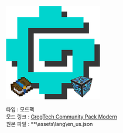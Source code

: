 <img src="638377968241398464.png" alt="GregTech Community Pack Modern">  

타입 : 모드팩  
모드 링크 : [GregTech Community Pack Modern](https://www.curseforge.com/minecraft/modpacks/gregtech-community-pack-modern)  
원본 파일 : **\assets\lang\en_us.json
